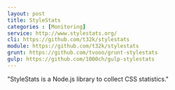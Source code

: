 ```yaml
---
layout: post
title: StyleStats
categories : [Monitoring]
service: http://www.stylestats.org/
cli: https://github.com/t32k/stylestats
module: https://github.com/t32k/stylestats
grunt: https://github.com/tvooo/grunt-stylestats
gulp: https://github.com/1000ch/gulp-stylestats
---
```


"StyleStats is a Node.js library to collect CSS statistics."
